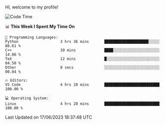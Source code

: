 HI, welcome to my profile!
<!--START_SECTION:waka-->
![Code Time](http://img.shields.io/badge/Code%20Time-864%20hrs%2017%20mins-blue)

📊 **This Week I Spent My Time On** 

```text
💬 Programming Languages: 
Python                   3 hrs 36 mins       ████████████████████░░░░░   80.61 % 
C++                      39 mins             ████░░░░░░░░░░░░░░░░░░░░░   14.86 % 
TeX                      12 mins             █░░░░░░░░░░░░░░░░░░░░░░░░   04.50 % 
Other                    0 secs              ░░░░░░░░░░░░░░░░░░░░░░░░░   00.04 % 

🔥 Editors: 
VS Code                  4 hrs 28 mins       █████████████████████████   100.00 % 

💻 Operating System: 
Linux                    4 hrs 28 mins       █████████████████████████   100.00 % 
```


 Last Updated on 17/06/2023 18:37:48 UTC
<!--END_SECTION:waka-->
